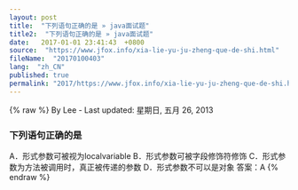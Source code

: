 ```yaml
---
layout: post
title:  "下列语句正确的是 » java面试题"
title2:  "下列语句正确的是 » java面试题"
date:   2017-01-01 23:41:43  +0800
source:  "https://www.jfox.info/xia-lie-yu-ju-zheng-que-de-shi.html"
fileName:  "20170100403"
lang:  "zh_CN"
published: true
permalink: "2017/https://www.jfox.info/xia-lie-yu-ju-zheng-que-de-shi.html"
---
```

{% raw %}
By Lee - Last updated: 星期日, 五月 26, 2013

### 下列语句正确的是

A．形式参数可被视为localvariable
B．形式参数可被字段修饰符修饰
C．形式参数为方法被调用时，真正被传递的参数
D．形式参数不可以是对象
答案：A
{% endraw %}
